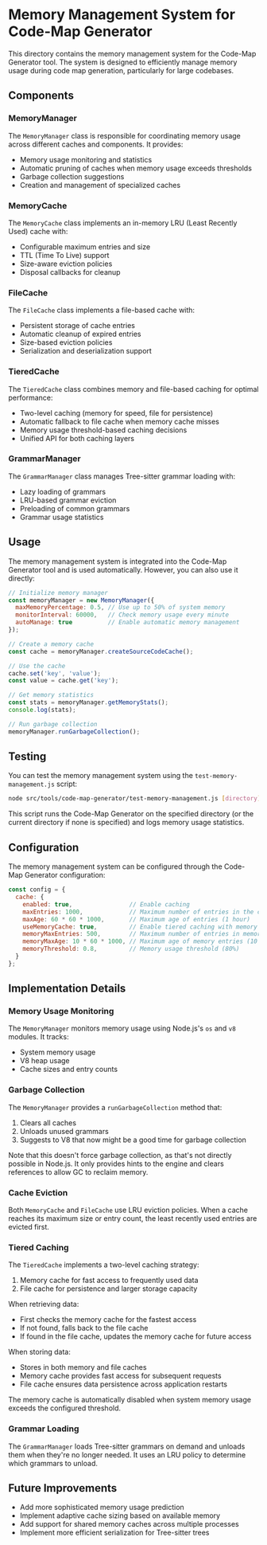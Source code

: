 # Memory Management System for Code-Map Generator

This directory contains the memory management system for the Code-Map Generator tool. The system is designed to efficiently manage memory usage during code map generation, particularly for large codebases.

## Components

### MemoryManager

The `MemoryManager` class is responsible for coordinating memory usage across different caches and components. It provides:

- Memory usage monitoring and statistics
- Automatic pruning of caches when memory usage exceeds thresholds
- Garbage collection suggestions
- Creation and management of specialized caches

### MemoryCache

The `MemoryCache` class implements an in-memory LRU (Least Recently Used) cache with:

- Configurable maximum entries and size
- TTL (Time To Live) support
- Size-aware eviction policies
- Disposal callbacks for cleanup

### FileCache

The `FileCache` class implements a file-based cache with:

- Persistent storage of cache entries
- Automatic cleanup of expired entries
- Size-based eviction policies
- Serialization and deserialization support

### TieredCache

The `TieredCache` class combines memory and file-based caching for optimal performance:

- Two-level caching (memory for speed, file for persistence)
- Automatic fallback to file cache when memory cache misses
- Memory usage threshold-based caching decisions
- Unified API for both caching layers

### GrammarManager

The `GrammarManager` class manages Tree-sitter grammar loading with:

- Lazy loading of grammars
- LRU-based grammar eviction
- Preloading of common grammars
- Grammar usage statistics

## Usage

The memory management system is integrated into the Code-Map Generator tool and is used automatically. However, you can also use it directly:

```javascript
// Initialize memory manager
const memoryManager = new MemoryManager({
  maxMemoryPercentage: 0.5, // Use up to 50% of system memory
  monitorInterval: 60000,   // Check memory usage every minute
  autoManage: true          // Enable automatic memory management
});

// Create a memory cache
const cache = memoryManager.createSourceCodeCache();

// Use the cache
cache.set('key', 'value');
const value = cache.get('key');

// Get memory statistics
const stats = memoryManager.getMemoryStats();
console.log(stats);

// Run garbage collection
memoryManager.runGarbageCollection();
```

## Testing

You can test the memory management system using the `test-memory-management.js` script:

```bash
node src/tools/code-map-generator/test-memory-management.js [directory]
```

This script runs the Code-Map Generator on the specified directory (or the current directory if none is specified) and logs memory usage statistics.

## Configuration

The memory management system can be configured through the Code-Map Generator configuration:

```javascript
const config = {
  cache: {
    enabled: true,                // Enable caching
    maxEntries: 1000,             // Maximum number of entries in the cache
    maxAge: 60 * 60 * 1000,       // Maximum age of entries (1 hour)
    useMemoryCache: true,         // Enable tiered caching with memory layer
    memoryMaxEntries: 500,        // Maximum number of entries in memory cache
    memoryMaxAge: 10 * 60 * 1000, // Maximum age of memory entries (10 minutes)
    memoryThreshold: 0.8,         // Memory usage threshold (80%)
  }
};
```

## Implementation Details

### Memory Usage Monitoring

The `MemoryManager` monitors memory usage using Node.js's `os` and `v8` modules. It tracks:

- System memory usage
- V8 heap usage
- Cache sizes and entry counts

### Garbage Collection

The `MemoryManager` provides a `runGarbageCollection` method that:

1. Clears all caches
2. Unloads unused grammars
3. Suggests to V8 that now might be a good time for garbage collection

Note that this doesn't force garbage collection, as that's not directly possible in Node.js. It only provides hints to the engine and clears references to allow GC to reclaim memory.

### Cache Eviction

Both `MemoryCache` and `FileCache` use LRU eviction policies. When a cache reaches its maximum size or entry count, the least recently used entries are evicted first.

### Tiered Caching

The `TieredCache` implements a two-level caching strategy:

1. Memory cache for fast access to frequently used data
2. File cache for persistence and larger storage capacity

When retrieving data:

- First checks the memory cache for the fastest access
- If not found, falls back to the file cache
- If found in the file cache, updates the memory cache for future access

When storing data:

- Stores in both memory and file caches
- Memory cache provides fast access for subsequent requests
- File cache ensures data persistence across application restarts

The memory cache is automatically disabled when system memory usage exceeds the configured threshold.

### Grammar Loading

The `GrammarManager` loads Tree-sitter grammars on demand and unloads them when they're no longer needed. It uses an LRU policy to determine which grammars to unload.

## Future Improvements

- Add more sophisticated memory usage prediction
- Implement adaptive cache sizing based on available memory
- Add support for shared memory caches across multiple processes
- Implement more efficient serialization for Tree-sitter trees
